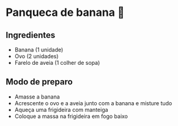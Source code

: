 # Panqueca de banana :banana:

## Ingredientes

- Banana (1 unidade)
- Ovo (2 unidades)
- Farelo de aveia (1 colher de sopa)


## Modo de preparo

- Amasse a banana
- Acrescente o ovo e a aveia junto com a banana e misture tudo
- Aqueça uma frigideira com manteiga
- Coloque a massa na frigideira em fogo baixo
